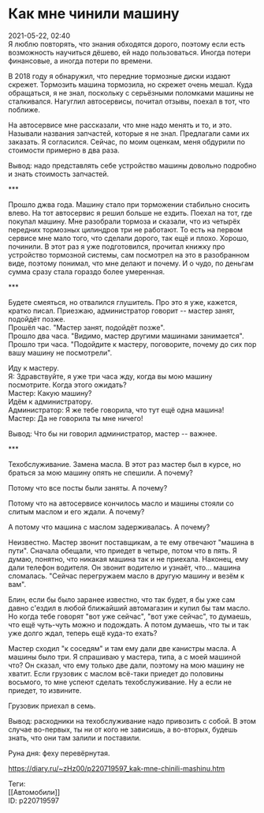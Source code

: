 Как мне чинили машину
======================

   
 2021-05-22, 02:40   
  Я люблю повторять, что знания обходятся дорого, поэтому если есть возможность научиться дёшево, ей надо пользоваться. Иногда потери финансовые, а иногда потери по времени.   
   
 В 2018 году я обнаружил, что передние тормозные диски издают скрежет. Тормозить машина тормозила, но скрежет очень мешал. Куда обращаться, я не знал, поскольку с серьёзными поломками машины не сталкивался. Нагуглил автосервисы, почитал отзывы, поехал в тот, что поближе.   
   
 На автосервисе мне рассказали, что мне надо менять и то, и это. Называли названия запчастей, которые я не знал. Предлагали сами их заказать. Я согласился. Сейчас, по моим оценкам, меня обдурили по стоимости примерно в два раза.   
   
 Вывод: надо представлять себе устройство машины довольно подробно и знать стоимость запчастей.   
   
 \*\*\*   
   
 Прошло джва года. Машину стало при торможении стабильно сносить влево. На тот автосервис я решил больше не ездить. Поехал на тот, где покупал машину. Мне разобрали тормоза и сказали, что из четырёх передних тормозных цилиндров три не работают. То есть на первом сервисе мне мало того, что сделали дорого, так ещё и плохо. Хорошо, починили. В этот раз я уже подготовился, прочитал книжку про устройство тормозной системы, сам посмотрел на это в разобранном виде, поэтому понимал, что мне делают и почему. И о чудо, по деньгам сумма сразу стала гораздо более умеренная.   
   
 \*\*\*   
   
 Будете смеяться, но отвалился глушитель. Про это я уже, кажется, кратко писал. Приезжаю, администратор говорит -- мастер занят, подойдёт позже.   
 Прошёл час. "Мастер занят, подойдёт позже".   
 Прошло два часа. "Видимо, мастер другими машинами занимается".   
 Прошло три часа. "Подойдите к мастеру, поговорите, почему до сих пор вашу машину не посмотрели".   
   
 Иду к мастеру.   
 Я: Здравствуйте, я уже три часа жду, когда вы мою машину посмотрите. Когда этого ожидать?   
 Мастер: Какую машину?   
 Идём к администратору.   
 Администратор: Я же тебе говорила, что тут ещё одна машина!   
 Мастер: Да не говорила ты мне ничего!   
   
 Вывод: Что бы ни говорил администратор, мастер -- важнее.   
   
 \*\*\*   
   
 Техобслуживание. Замена масла. В этот раз мастер был в курсе, но браться за мою машину опять не спешили. А почему?   
   
 Потому что все посты были заняты. А почему?   
   
 Потому что на автосервисе кончилось масло и машины стояли со слитым маслом и его ждали. А почему?   
   
 А потому что машина с маслом задерживалась. А почему?   
   
 Неизвестно. Мастер звонит поставщикам, а те ему отвечают "машина в пути". Сначала обещали, что приедет в четыре, потом что в пять. Я думаю, понятно, что никакая машина так и не приехала. Наконец, ему дали телефон водителя. Он звонит водителю и узнаёт, что... машина сломалась. "Сейчас перегружаем масло в другую машину и везём к вам".   
   
 Блин, если бы было заранее известно, что так будет, я бы уже сам давно с'ездил в любой ближайший автомагазин и купил бы там масло. Но когда тебе говорят "вот уже сейчас", "вот уже сейчас", то думаешь, что ещё чуть-чуть можно и подождать. А потом думаешь, что ты и так уже долго ждал, теперь ещё куда-то ехать?   
   
 Мастер сходил "к соседям" и там ему дали две канистры масла. А машины было три. Я спрашиваю у мастера, типа, а с моей машиной что? Он сказал, что ему только две дали, поэтому на мою машину не хватит. Если грузовик с маслом всё-таки приедет до половины восьмого, то мне успеют сделать техобслуживание. Ну а если не приедет, то извините.   
   
 Грузовик приехал в семь.   
   
 Вывод: расходники на техобслуживание надо привозить с собой. В этом случае во-первых, ты ни от кого не зависишь, а во-вторых, будешь знать, что они там залили и поставили.   
   
 Руна дня: феху перевёрнутая.   
    
 <https://diary.ru/~zHz00/p220719597_kak-mne-chinili-mashinu.htm>   
   
 Теги:   
 [[Автомобили]]   
 ID: p220719597